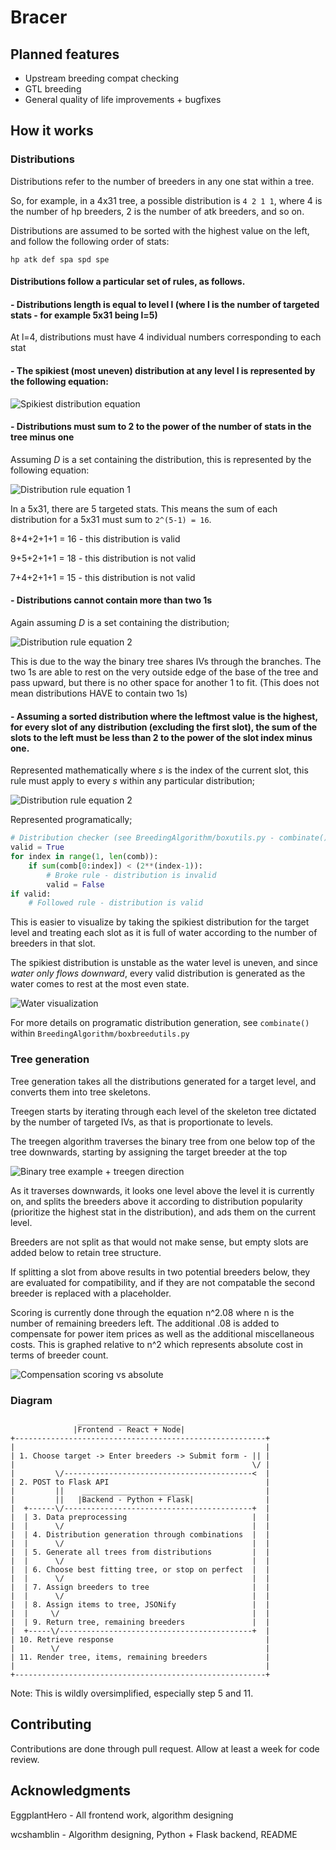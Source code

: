 # Bracer

## Planned features

- Upstream breeding compat checking
- GTL breeding
- General quality of life improvements + bugfixes

## How it works

### Distributions
Distributions refer to the number of breeders in any one stat within a tree.

So, for example, in a 4x31 tree, a possible distribution is `4 2 1 1`, where 4 is the number of hp breeders, 2 is the number of atk breeders, and so on.

Distributions are assumed to be sorted with the highest value on the left, and follow the following order of stats:

`hp atk def spa spd spe`


#### Distributions follow a particular set of rules, as follows.
#### - Distributions length is equal to level l (where l is the number of targeted stats - for example 5x31 being l=5)

At l=4, distributions must have 4 individual numbers corresponding to each stat


#### - The spikiest (most uneven) distribution at any level l is represented by the following equation:

![Spikiest distribution equation](https://imgur.com/vZq1lxl.png)



#### - Distributions must sum to 2 to the power of the number of stats in the tree minus one
Assuming *D* is a set containing the distribution, this is represented by the following equation:

![Distribution rule equation 1](https://imgur.com/9KUE3oO.png)



In a 5x31, there are 5 targeted stats. This means the sum of each distribution for a 5x31 must sum to `2^(5-1) = 16`.


8+4+2+1+1 = 16 - this distribution is valid

9+5+2+1+1 = 18 - this distribution is not valid

7+4+2+1+1 = 15 - this distribution is not valid



#### - Distributions cannot contain more than two 1s
Again assuming *D* is a set containing the distribution;

![Distribution rule equation 2](https://imgur.com/atW1y3L.png)

This is due to the way the binary tree shares IVs through the branches.
The two 1s are able to rest on the very outside edge of the base of the tree and pass upward, but there is no other space for another 1 to fit. (This does not mean distributions HAVE to contain two 1s)


#### - Assuming a sorted distribution where the leftmost value is the highest, for every slot of any distribution (excluding the first slot), the sum of the slots to the left must be less than 2 to the power of the slot index minus one.

Represented mathematically where *s* is the index of the current slot, this rule must apply to every *s* within any particular distribution;

![Distribution rule equation 2](https://imgur.com/ccZRXy8.png)


Represented programatically;
```py
# Distribution checker (see BreedingAlgorithm/boxutils.py - combinate())
valid = True
for index in range(1, len(comb)):
    if sum(comb[0:index]) < (2**(index-1)):
        # Broke rule - distribution is invalid
        valid = False
if valid:
    # Followed rule - distribution is valid
```

This is easier to visualize by taking the spikiest distribution for the target level and treating each slot as it is full of water according to the number of breeders in that slot.

The spikiest distribution is unstable as the water level is uneven, and since *water only flows downward*, every valid distribution is generated as the water comes to rest at the most even state.

![Water visualization](https://i.imgur.com/QWVxDfI.png)

For more details on programatic distribution generation, see `combinate()` within `BreedingAlgorithm/boxbreedutils.py`

### Tree generation
Tree generation takes all the distributions generated for a target level, and converts them into tree skeletons.

Treegen starts by iterating through each level of the skeleton tree dictated by the number of targeted IVs, as that is proportionate to levels.

The treegen algorithm traverses the binary tree from one below top of the tree downwards, starting by assigning the target breeder at the top

![Binary tree example + treegen direction](https://imgur.com/XYI5E7H.png)

As it traverses downwards, it looks one level above the level it is currently on, and splits the breeders above it according to distribution popularity (prioritize the highest stat in the distribution), and ads them on the current level. 

Breeders are not split as that would not make sense, but empty slots are added below to retain tree structure. 

If splitting a slot from above results in two potential breeders below, they are evaluated for compatibility, and if they are not compatable the second breeder is replaced with a placeholder.

Scoring is currently done through the equation n^2.08 where n is the number of remaining breeders left. The additional .08 is added to compensate for power item prices as well as the additional miscellaneous costs. This is graphed relative to n^2 which represents absolute cost in terms of breeder count.

![Compensation scoring vs absolute](https://imgur.com/ftiIHVy.png)

### Diagram
```
               _______________________
              |Frontend - React + Node|
+--------------------------------------------------------+
|                                                        |
| 1. Choose target -> Enter breeders -> Submit form - || |
|                                                     \/ |
|         \/------------------------------------------<  |
| 2. POST to Flask API                                   |
|         ||    ________________________                 |
|         ||   |Backend - Python + Flask|                |
|  +------\/------------------------------------------+  |
|  | 3. Data preprocessing                            |  |
|  |      \/                                          |  |
|  | 4. Distribution generation through combinations  |  |
|  |      \/                                          |  |
|  | 5. Generate all trees from distributions         |  |
|  |      \/                                          |  |
|  | 6. Choose best fitting tree, or stop on perfect  |  |
|  |      \/                                          |  |
|  | 7. Assign breeders to tree                       |  |
|  |      \/                                          |  |
|  | 8. Assign items to tree, JSONify                 |  |
|  |     \/                                           |  |
|  | 9. Return tree, remaining breeders               |  |
|  +-----\/-------------------------------------------+  |
| 10. Retrieve response                                  |
|        \/                                              |
| 11. Render tree, items, remaining breeders             |
|                                                        |
+--------------------------------------------------------+
```
Note: This is wildly oversimplified, especially step 5 and 11.

## Contributing
Contributions are done through pull request. Allow at least a week for code review.

## Acknowledgments
EggplantHero - All frontend work, algorithm designing

wcshamblin - Algorithm designing,  Python + Flask backend, README